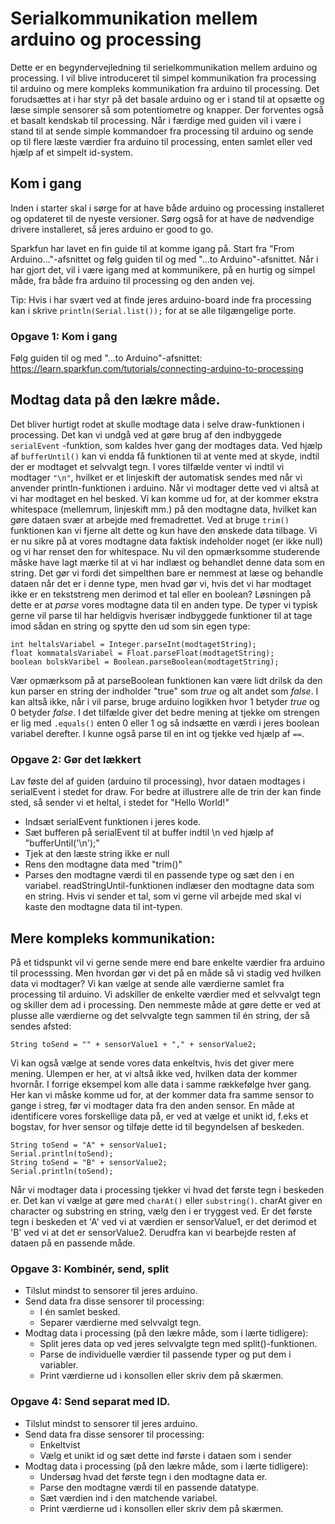 # Serialkommunikation mellem arduino og processing
Dette er en begyndervejledning til serielkommunikation mellem arduino og processing. I vil blive introduceret til simpel kommunikation fra processing til arduino og mere kompleks kommunikation fra arduino til processing.
Det forudsættes at i har styr på det basale arduino og er i stand til at opsætte og læse simple sensorer så som potentiometre og knapper. Der forventes også et basalt kendskab til processing.
Når i færdige med guiden vil i være i stand til at sende simple kommandoer fra processing til arduino og sende op til flere læste værdier fra arduino til processing, enten samlet eller ved hjælp af et simpelt id-system.

## Kom i gang
Inden i starter skal i sørge for at have både arduino og processing installeret og opdateret til de nyeste versioner. Sørg også for at have de nødvendige drivere installeret, så jeres arduino er good to go.

Sparkfun har lavet en fin guide til at komme igang på. Start fra "From Arduino..."-afsnittet og følg guiden til og med "...to Arduino"-afsnittet. Når i har gjort det, vil i være igang med at kommunikere, på en hurtig og simpel måde, fra både fra arduino til processing og den anden vej.

Tip: Hvis i har svært ved at finde jeres arduino-board inde fra processing kan i skrive `println(Serial.list());` for at se alle tilgængelige porte.

### Opgave 1: Kom i gang
Følg guiden til og med "...to Arduino"-afsnittet: https://learn.sparkfun.com/tutorials/connecting-arduino-to-processing


## Modtag data på den lækre måde.
Det bliver hurtigt rodet at skulle modtage data i selve draw-funktionen i processing. Det kan vi undgå ved at gøre brug af den indbyggede `serialEvent` -funktion, som kaldes hver gang der modtages data. Ved hjælp af `bufferUntil()` kan vi endda få funktionen til at vente med at skyde, indtil der er modtaget et selvvalgt tegn. I vores tilfælde venter vi indtil vi modtager `"\n"`, hvilket er et linjeskift der automatisk sendes med når vi anvender println-funktionen i arduino. Når vi modtager dette ved vi altså at vi har modtaget en hel besked.
Vi kan komme ud for, at der kommer ekstra whitespace (mellemrum, linjeskift mm.) på den modtagne data, hvilket kan gøre dataen svær at arbejde med fremadrettet. Ved at bruge `trim()` funktionen kan vi fjerne alt dette og kun have den ønskede data tilbage.
Vi er nu sikre på at vores modtagne data faktisk indeholder noget (er ikke null) og vi har renset den for whitespace. Nu vil den opmærksomme studerende måske have lagt mærke til at vi har indlæst og behandlet denne data som en string. Det gør vi fordi det simpelthen bare er nemmest at læse og behandle dataen når det er i denne type, men hvad gør vi, hvis det vi har modtaget ikke er en tekststreng men derimod et tal eller en boolean? Løsningen på dette er at *parse* vores modtagne data til en anden type. De typer vi typisk gerne vil parse til har heldigvis hverisær indbyggede funktioner til at tage imod sådan en string og spytte den ud som sin egen type:

```
int heltalsVariabel = Integer.parseInt(modtagetString);
float kommatalsVariabel = Float.parseFloat(modtagetString);
boolean bolskVaribel = Boolean.parseBoolean(modtagetString);
```

Vær opmærksom på at parseBoolean funktionen kan være lidt drilsk da den kun parser en string der indholder "true" som *true* og alt andet som *false*. I kan altså ikke, når i vil parse, bruge arduino logikken hvor 1 betyder *true* og 0 betyder *false*. I det tilfælde giver det bedre mening at tjekke om strengen er lig med `.equals()` enten 0 eller 1 og så indsætte en værdi i jeres boolean variabel derefter. I kunne også parse til en int og tjekke ved hjælp af `==`.

### Opgave 2: Gør det lækkert
Lav føste del af guiden (arduino til processing), hvor dataen modtages i serialEvent i stedet for draw. For bedre at illustrere alle de trin der kan finde sted, så sender vi et heltal, i stedet for "Hello World!"
* Indsæt serialEvent funktionen i jeres kode.
* Sæt bufferen på serialEvent til at buffer indtil \n ved hjælp af "bufferUntil('\n');"
* Tjek at den læste string ikke er null
* Rens den modtagne data med "trim()"
* Parses den modtagne værdi til en passende type og sæt den i en variabel. readStringUntil-funktionen indlæser den modtagne data som en string. Hvis vi sender et tal, som vi gerne vil arbejde med skal vi kaste den modtagne data til int-typen.


## Mere kompleks kommunikation:
På et tidspunkt vil vi gerne sende mere end bare enkelte værdier fra arduino til processsing. Men hvordan gør vi det på en måde så vi stadig ved hvilken data vi modtager?
Vi kan vælge at sende alle værdierne samlet fra processing til arduino. Vi adskiller de enkelte værdier med et selvvalgt tegn og skiller dem ad i processing. Den nemmeste måde at gøre dette er ved at plusse alle værdierne og det selvvalgte tegn sammen til én string, der så sendes afsted:
```arduino  
String toSend = "" + sensorValue1 + "," + sensorValue2;
```

Vi kan også vælge at sende vores data enkeltvis, hvis det giver mere mening. Ulempen er her, at vi altså ikke ved, hvilken data der kommer hvornår. I forrige eksempel kom alle data i samme rækkefølge hver gang. Her kan vi måske komme ud for, at der kommer data fra samme sensor to gange i streg, før vi modtager data fra den anden sensor.
En måde at identificere vores forskellige data på, er ved at vælge et unikt id, f.eks et bogstav, for hver sensor og tilføje dette id til begyndelsen af beskeden.
```arduino
String toSend = "A" + sensorValue1;
Serial.println(toSend);
String toSend = "B" + sensorValue2;
Serial.println(toSend);
```

Når vi modtager data i processing tjekker vi hvad det første tegn i beskeden er. Det kan vi vælge at gøre med `charAt()` eller `substring()`. charAt giver en character og substring en string, vælg den i er tryggest ved.
Er det første tegn i beskeden et 'A' ved vi at værdien er sensorValue1, er det derimod et 'B' ved vi at det er sensorValue2. Derudfra kan vi bearbejde resten af dataen på en passende måde.


### Opgave 3: Kombinér, send, split
* Tilslut mindst to sensorer til jeres arduino.
* Send data fra disse sensorer til processing:
  * I én samlet besked.
  * Separer værdierne med selvvalgt tegn.
* Modtag data i processing (på den lækre måde, som i lærte tidligere):
  * Split jeres data op ved jeres selvvalgte tegn med split()-funktionen.
  * Parse de individuelle værdier til passende typer og put dem i variabler.
  * Print værdierne ud i konsollen eller skriv dem på skærmen.

### Opgave 4: Send separat med ID.
* Tilslut mindst to sensorer til jeres arduino.
* Send data fra disse sensorer til processing:
  * Enkeltvist
  * Vælg et unikt id og sæt dette ind første i dataen som i sender
* Modtag data i processing (på den lækre måde, som i lærte tidligere):
  * Undersøg hvad det første tegn i den modtagne data er.
  * Parse den modtagne værdi til en passende datatype.
  * Sæt værdien ind i den matchende variabel.
  * Print værdierne ud i konsollen eller skriv dem på skærmen.
